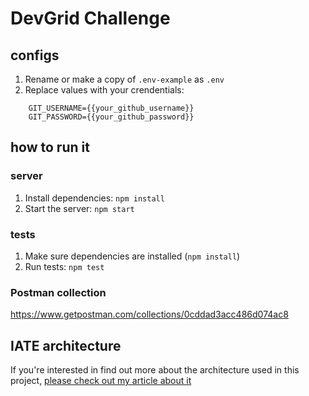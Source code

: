 # DevGrid Challenge

## configs
1. Rename or make a copy of `.env-example` as `.env`
2. Replace values with your crendentials:
```
    GIT_USERNAME={{your_github_username}}
    GIT_PASSWORD={{your_github_password}}
```

## how to run it

### server
1. Install dependencies: `npm install`
2. Start the server: `npm start`

### tests
1. Make sure dependencies are installed (`npm install`)
2. Run tests: `npm test`

### Postman collection
https://www.getpostman.com/collections/0cddad3acc486d074ac8

## IATE architecture
If you're interested in find out more about the architecture used in this project, [please check out my article about it](https://www.linkedin.com/pulse/iate-yet-another-clean-architecture-andré-feijó-meirelles)
